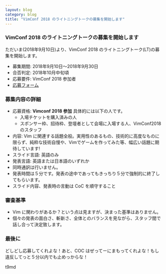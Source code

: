 ```yaml
---
layout: blog
category: blog
title: "VimConf 2018 のライトニングトークの募集を開始します"
---
```


### VimConf 2018 のライトニングトークの募集を開始します

ただいま(2018年9月10日)より、VimConf 2018 のライトニングトーク(LT)の募集を開始します。

* 募集期間: 2018年9月10日〜2018年9月30日
* 合否判定: 2018年10月中旬頃
* 応募要件: VimConf 2018 参加者
* [応募フォーム](https://docs.google.com/forms/d/e/1FAIpQLSfPu1uP6kj5h_IvenlIqmgCR5II8An-951kUKdZsURSqQ5jbA/viewform)  

### 募集内容の詳細

* 応募資格: **Vimconf 2018 参加** 具体的には以下の人です。
  * 入場チケットを購入済みの人
  * スポンサー枠、招待枠、登壇者として会場に入場する人、VimConf2018 のスタッフ
* 内容: Vim に関連する話題全般。実用性のあるもの、技術的に高度なものに限らず、純粋な技術自慢や、Vimでゲームを作ってみた等、幅広い話題に期待しています!
* スライド言語: 英語のみ
* 発表言語: 英語または日本語のいずれか
* 同時通訳は行いません。
* 発表時間は５分です。発表の途中であってもきっちり５分で強制的に終了してもらいます。
* スライド内容、発表時の言動は CoC を順守すること

### 審査基準

* Vim に関わりがあるか？という点は見ますが、決まった基準はありません。
* 個々の発表の面白さ、斬新さ、全体とのバランスを見ながら、スタッフ間で話し合って決定致します。

### 最後に

どしどし応募してくれよな！あと、COC はぜってーにまもってくれよな！もし違反してっと５分以内でも止めっからな！

t9md
